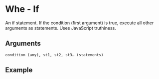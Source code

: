 # Whe - If

An if statement. If the condition (first argument) is true, execute all other arguments as statements. Uses JavaScript truthiness.

## Arguments

```condition (any), st1, st2, st3… (statements)```

## Example
<editor :code='`
If Example
by Milo Jacobs\n
was var one.
when par var one: pri "value is one"!
`' 
:code-wordier="`
If Example
by Milo Jacobs\n
'Was var one?'
When I compared var to one: I printed &quot;value is one&quot;!
`"
output-method='console'></editor>